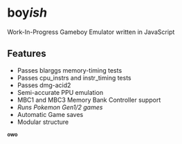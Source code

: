 # **boy***ish*    
Work-In-Progress Gameboy Emulator written in JavaScript  
  
## Features    
* Passes blarggs memory-timing tests  
* Passes cpu_instrs and instr_timing tests  
* Passes dmg-acid2  
* Semi-accurate PPU emulation  
* MBC1 and MBC3 Memory Bank Controller support  
* *Runs Pokemon Gen1/2 games*  
* Automatic Game saves  
* Modular structure  

<sub>**owo**</sub>
